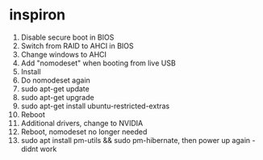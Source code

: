 # inspiron

1. Disable secure boot in BIOS
2. Switch from RAID to AHCI in BIOS 
3. Change windows to AHCI
4. Add "nomodeset" when booting from live USB
5. Install
6. Do nomodeset again
7. sudo apt-get update
8. sudo apt-get upgrade
9. sudo apt-get install ubuntu-restricted-extras
10. Reboot
11. Additional drivers, change to NVIDIA
12. Reboot, nomodeset no longer needed
13. sudo apt install pm-utils && sudo pm-hibernate, then power up again - didnt work
